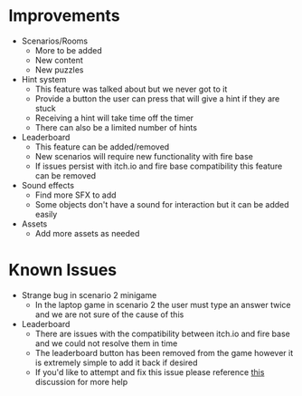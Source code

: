 # Improvements
- Scenarios/Rooms
  -  More to be added
  -  New content
  -  New puzzles
-  Hint system
    -  This feature was talked about but we never got to it
    -  Provide a button the user can press that will give a hint if they are stuck
    -  Receiving a hint will take time off the timer
    -  There can also be a limited number of hints
-  Leaderboard
    - This feature can be added/removed
    - New scenarios will require new functionality with fire base
    - If issues persist with itch.io and fire base compatibility this feature can be removed
- Sound effects
    -  Find more SFX to add
    -  Some objects don't have a sound for interaction but it can be added easily
- Assets
    -  Add more assets as needed


# Known Issues
-  Strange bug in scenario 2 minigame
    - In the laptop game in scenario 2 the user must type an answer twice and we are not sure of the cause of this
- Leaderboard
    - There are issues with the compatibility between itch.io and fire base and we could not resolve them in time
    - The leaderboard button has been removed from the game however it is extremely simple to add it back if desired
    - If you'd like to attempt and fix this issue please reference [this](https://github.com/GodotNuts/GodotFirebase/discussions/396#discussioncomment-9251415) discussion for more help
